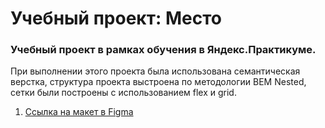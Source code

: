 #   Учебный проект: Место

### Учебный проект в рамках обучения в Яндекс.Практикуме.

При выполнении этого проекта была использована семантическая верстка, структура проекта выстроена по методологии BEM Nested, сетки были построены с использованием flex и grid.

1. [Ссылка на макет в Figma](https://www.figma.com/file/2cn9N9jSkmxD84oJik7xL7/JavaScript.-Sprint-4?node-id=0%3A1)
